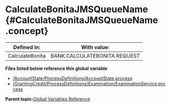 # CalculateBonitaJMSQueueName {#CalculateBonitaJMSQueueName .concept}

|Defined in:|With value:|
|-----------|-----------|
|CalculateBonita|BANK.CALCULATEBONITA.REQUEST|

**Files listed below reference this global variable**

-   [/AccountState/ProcessDefinitions/AccountState.process](../../../projects/AccountState/ProcessDefinitions/AccountState.process.md)
-   [/GrantingCredit/ProcessDefinitions/Examination/ExaminationService.process](../../../projects/GrantingCredit/ProcessDefinitions/Examination/ExaminationService.process.md)

**Parent topic:**[Global Variables Reference](../../../../../../modules/demo_Enterprise/dita/crossref/globVars/globVarsRef/GV_globVarsRef.md)

